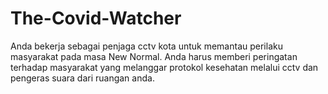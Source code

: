 # The-Covid-Watcher

Anda bekerja sebagai penjaga cctv kota untuk memantau perilaku masyarakat pada masa New Normal. Anda harus memberi peringatan terhadap masyarakat yang melanggar protokol kesehatan melalui cctv dan pengeras suara dari ruangan anda.
